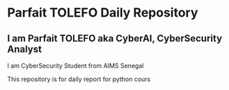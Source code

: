 # Parfait TOLEFO Daily Repository

## I am Parfait TOLEFO aka CyberAI, CyberSecurity Analyst

I am CyberSecurity Student from AIMS Senegal


This repository is for daily report for python cours 
